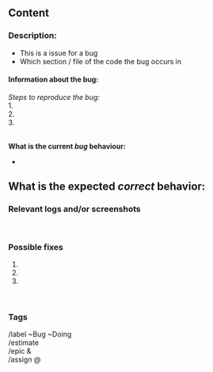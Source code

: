 ## __Content__
### Description: 
<!-- Please bullet point below what the bug involves -->
- This is a issue for a bug
- Which section / file of the code the bug occurs in 

#### __Information about the bug:__
_Steps to reproduce the bug:_  
1.  
2.  
3.   
<br>

__What is the current *bug* behaviour:__ 
<!-- The first line is an example of how this section should be filled in. Please remove the example  -->
- 


__What is the expected *correct* behavior:__  
- 



### Relevant logs and/or screenshots

<!--(Paste any relevant logs - please use code blocks ```` ``` ```` )-->
<br>

### Possible fixes
<!--(If you can, link to the line of code that might be responsible for the problem)-->
1.  
2.  
3.  
   

<br>

### __Tags__
<!-- Please fill in this section accordingly. Make sure that you copy and paste this section into the comments section below in the issue template -->

/label ~Bug ~Doing <br>
/estimate <!--Put in the time --> <br>
/epic &<!--Put in epic here - this should autofill--><br>
/assign @<!--put author's tag here--> <br>

